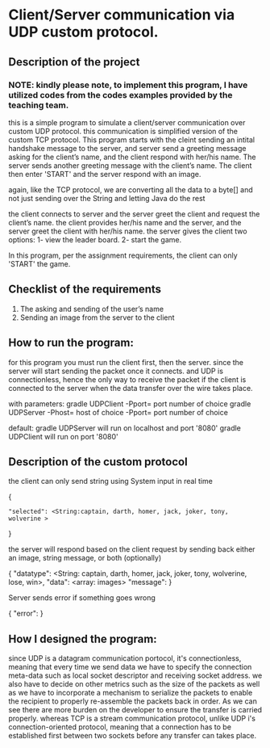 
# Client/Server communication via UDP custom protocol.

## Description of the project

### NOTE: kindly please note, to implement this program, I have utilized codes from the codes examples provided by the teaching team.


this is a simple program to simulate a client/server communication over custom UDP protocol.
this communication is simplified version of the custom TCP protocol. This program starts with the cleint sending an intital handshake message to the server, and server send a greeting message asking for the client’s name, and the client respond with her/his name. The server sends another greeting message with the client’s name. The client then enter 'START' and the server respond with an image.

again, like the TCP protocol, we are  converting all the data to a byte[] and not just sending over the String and letting Java do the rest

the client connects to server and the server greet the client and request the client’s name.
the client provides her/his name and the server, and the server greet the client with her/his name.
the server gives the client two options:
1- view the leader board.
2- start the game.

In this program, per the assignment requirements, the client can only 'START' the game.


## Checklist of the requirements 

1. The asking and sending of the user’s name
2. Sending an image from the server to the client


## How to run the program:
for this program you must run the client first, then the server.
 since the server will start sending the packet once it connects. and UDP is connectionless, hence the only way to receive the packet if the client is connected to the server when the data transfer over the wire takes place.


with parameters:
gradle UDPClient -Pport= port number of choice
gradle UDPServer -Phost= host of choice -Pport= port number of choice

default:
gradle UDPServer will run on localhost and port '8080'
gradle UDPClient  will run on port '8080'


## Description of the custom protocol

the client can only send string using System input in real time

{
 
    "selected": <String:captain, darth, homer, jack, joker, tony, wolverine > 
    
}
    
   
the server will respond based on the client request by sending back either an image, string message, or both (optionally)
   

{
   "datatype": <String: captain, darth, homer, jack, joker, tony, wolverine, lose, win>, 
   "data": <array: images> 
   "message":<optional message>
}

   
Server sends error if something goes wrong


{
    "error": <error string> 
}

   
##  How I designed the program:

since UDP is a datagram communication portocol, it's connectionless, meaning that every time we send data we have to specify the connection meta-data such as local socket descriptor and receiving socket address. we also have to decide on other metrics such as the size of the packets as well as  we  have to incorporate a mechanism to serialize the packets to enable the recipient to properly re-assemble the packets back in order. As we can see there are more burden on the developer to ensure the transfer is carried properly. whereas TCP is a stream communication protocol, unlike UDP i's connection-oriented protocol, meaning that a connection has to be established first between two sockets before any transfer can takes place.    
  


